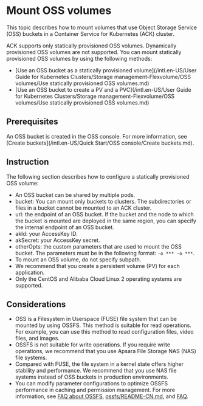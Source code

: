 # Mount OSS volumes

This topic describes how to mount volumes that use Object Storage Service \(OSS\) buckets in a Container Service for Kubernetes \(ACK\) cluster.

ACK supports only statically provisioned OSS volumes. Dynamically provisioned OSS volumes are not supported. You can mount statically provisioned OSS volumes by using the following methods:

-   [Use an OSS bucket as a statically provisioned volume](/intl.en-US/User Guide for Kubernetes Clusters/Storage management-Flexvolume/OSS volumes/Use statically provisioned OSS volumes.md)
-   [Use an OSS bucket to create a PV and a PVC](/intl.en-US/User Guide for Kubernetes Clusters/Storage management-Flexvolume/OSS volumes/Use statically provisioned OSS volumes.md)

## Prerequisites

An OSS bucket is created in the OSS console. For more information, see [Create buckets](/intl.en-US/Quick Start/OSS console/Create buckets.md).

## Instruction

The following section describes how to configure a statically provisioned OSS volume:

-   An OSS bucket can be shared by multiple pods.
-   bucket: You can mount only buckets to clusters. The subdirectories or files in a bucket cannot be mounted to an ACK cluster.
-   url: the endpoint of an OSS bucket. If the bucket and the node to which the bucket is mounted are deployed in the same region, you can specify the internal endpoint of an OSS bucket.
-   akId: your AccessKey ID.
-   akSecret: your AccessKey secret.
-   otherOpts: the custom parameters that are used to mount the OSS bucket. The parameters must be in the following format: `-o *** -o ***`.
-   To mount an OSS volume, do not specify subpath.
-   We recommend that you create a persistent volume \(PV\) for each application.
-   Only the CentOS and Alibaba Cloud Linux 2 operating systems are supported.

## Considerations

-   OSS is a Filesystem in Userspace \(FUSE\) file system that can be mounted by using OSSFS. This method is suitable for read operations. For example, you can use this method to read configuration files, video files, and images.
-   OSSFS is not suitable for write operations. If you require write operations, we recommend that you use Apsara File Storage NAS \(NAS\) file systems.
-   Compared with FUSE, the file system in a kernel state offers higher stability and performance. We recommend that you use NAS file systems instead of OSS buckets in production environments.
-   You can modify parameter configurations to optimize OSSFS performance in caching and permission management. For more information, see [FAQ about OSSFS](/intl.en-US/Tools/ossfs/FAQ.md), [ossfs/README-CN.md](https://github.com/aliyun/ossfs/blob/master/README-CN.md), and [FAQ](https://github.com/aliyun/ossfs/wiki/FAQ).

